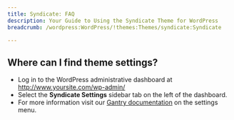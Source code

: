 ```yaml
---
title: Syndicate: FAQ
description: Your Guide to Using the Syndicate Theme for WordPress
breadcrumb: /wordpress:WordPress/!themes:Themes/syndicate:Syndicate

---
```


Where can I find theme settings?
-----
* Log in to the WordPress administrative dashboard at http://www.yoursite.com/wp-admin/
* Select the **Syndicate Settings** sidebar tab on the left of the dashboard.
* For more information visit our [Gantry documentation](http://docs.gantry.org/gantry4/configure) on the settings menu.

[gantry]: http://docs.gantry.org/gantry4/configure